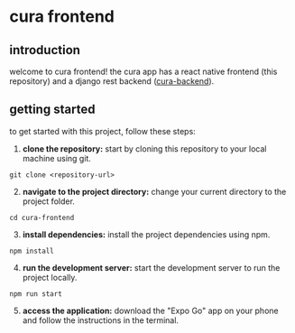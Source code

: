 # cura frontend

## introduction
welcome to cura frontend! the cura app has a react native frontend (this repository) and a django rest backend ([cura-backend]([url](https://github.com/tjvignos/cura-backend))).

## getting started
to get started with this project, follow these steps:

1. **clone the repository:** start by cloning this repository to your local machine using git.
```
git clone <repository-url>
```
2. **navigate to the project directory:** change your current directory to the project folder.
```
cd cura-frontend
```
3. **install dependencies:** install the project dependencies using npm.
```
npm install
```
4. **run the development server:** start the development server to run the project locally.
```
npm run start
```
5. **access the application:** download the "Expo Go" app on your phone and follow the instructions in the terminal.
